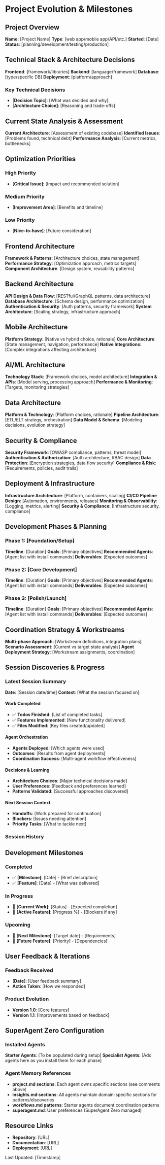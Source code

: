 # Project Evolution & Milestones

## Project Overview
**Name**: [Project Name]
**Type**: [web app/mobile app/API/etc.]
**Started**: [Date]
**Status**: [planning/development/testing/production]

## Technical Stack & Architecture Decisions
<!-- Updated by: project-planner for initial choices -->
**Frontend**: [framework/libraries]
**Backend**: [language/framework]
**Database**: [type/specific DB]
**Deployment**: [platform/approach]

### Key Technical Decisions
- **[Decision Topic]**: [What was decided and why]
- **[Architecture Choice]**: [Reasoning and trade-offs]

## Current State Analysis & Assessment
<!-- Updated by: project-analyzer -->
**Current Architecture**: [Assessment of existing codebase]
**Identified Issues**: [Problems found, technical debt]
**Performance Analysis**: [Current metrics, bottlenecks]

## Optimization Priorities
<!-- Updated by: project-analyzer -->
### High Priority
- **[Critical Issue]**: [Impact and recommended solution]

### Medium Priority  
- **[Improvement Area]**: [Benefits and timeline]

### Low Priority
- **[Nice-to-have]**: [Future consideration]

## Frontend Architecture
<!-- Updated by: frontend-developer for major decisions -->
**Framework & Patterns**: [Architecture choices, state management]
**Performance Strategy**: [Optimization approach, metrics targets]
**Component Architecture**: [Design system, reusability patterns]

## Backend Architecture
<!-- Updated by: backend-architect -->
**API Design & Data Flow**: [RESTful/GraphQL patterns, data architecture]
**Database Architecture**: [Schema design, performance optimization]
**Authentication & Security**: [Auth patterns, security framework]
**System Architecture**: [Scaling strategy, infrastructure approach]

## Mobile Architecture
<!-- Updated by: mobile-app-builder for major decisions -->
**Platform Strategy**: [Native vs hybrid choice, rationale]
**Core Architecture**: [State management, navigation, performance]
**Native Integrations**: [Complex integrations affecting architecture]

## AI/ML Architecture
<!-- Updated by: ai-engineer when applicable -->
**Technology Stack**: [Framework choices, model architecture]
**Integration & APIs**: [Model serving, processing approach]
**Performance & Monitoring**: [Targets, monitoring strategies]

## Data Architecture
<!-- Updated by: data-engineer for major decisions -->
**Platform & Technology**: [Platform choices, rationale]
**Pipeline Architecture**: [ETL/ELT strategy, orchestration]
**Data Model & Schema**: [Modeling decisions, evolution strategy]

## Security & Compliance
<!-- Updated by: security-auditor -->
**Security Framework**: [OWASP compliance, patterns, threat model]
**Authentication & Authorization**: [Auth architecture, RBAC design]
**Data Protection**: [Encryption strategies, data flow security]
**Compliance & Risk**: [Requirements, policies, audit trails]

## Deployment & Infrastructure
<!-- Updated by: devops-automator -->
**Infrastructure Architecture**: [Platform, containers, scaling]
**CI/CD Pipeline Design**: [Automation, environments, releases]
**Monitoring & Observability**: [Logging, metrics, alerting]
**Security & Compliance**: [Infrastructure security, compliance]

## Development Phases & Planning
<!-- Updated by: project-planner -->
### Phase 1: [Foundation/Setup]
**Timeline**: [Duration]
**Goals**: [Primary objectives]
**Recommended Agents**: [Agent list with install commands]
**Deliverables**: [Expected outcomes]

### Phase 2: [Core Development]
**Timeline**: [Duration]
**Goals**: [Primary objectives]
**Recommended Agents**: [Agent list with install commands]
**Deliverables**: [Expected outcomes]

### Phase 3: [Polish/Launch]
**Timeline**: [Duration]
**Goals**: [Primary objectives]
**Recommended Agents**: [Agent list with install commands]
**Deliverables**: [Expected outcomes]

## Coordination Strategy & Workstreams
<!-- Updated by: project-coordinator when managing complex scenarios -->
**Multi-phase Approach**: [Workstream definitions, integration plans]
**Scenario Assessment**: [Current vs target state analysis]
**Agent Deployment Strategy**: [Workstream assignments, coordination]

## Session Discoveries & Progress
<!-- Updated by: SuperAgent Zero at context checkpoints (50%, 70%, pre-compact) -->
### Latest Session Summary
**Date**: [Session date/time]
**Context**: [What the session focused on]

#### Work Completed
- ✅ **Todos Finished**: [List of completed tasks]
- ✅ **Features Implemented**: [New functionality delivered]
- ✅ **Files Modified**: [Key files created/updated]

#### Agent Orchestration
- **Agents Deployed**: [Which agents were used]
- **Outcomes**: [Results from agent deployments]
- **Coordination Success**: [Multi-agent workflow effectiveness]

#### Decisions & Learning
- **Architecture Choices**: [Major technical decisions made]
- **User Preferences**: [Feedback and preferences learned]
- **Patterns Validated**: [Successful approaches discovered]

#### Next Session Context
- **Handoffs**: [Work prepared for continuation]
- **Blockers**: [Issues needing attention]
- **Priority Tasks**: [What to tackle next]

### Session History
<!-- Previous session summaries moved here after new session starts -->

## Development Milestones
### Completed
- ✅ **[Milestone]**: [Date] - [Brief description]
- ✅ **[Feature]**: [Date] - [What was delivered]

### In Progress
- 🔄 **[Current Work]**: [Status] - [Expected completion]
- 🔄 **[Active Feature]**: [Progress %] - [Blockers if any]

### Upcoming
- 📅 **[Next Milestone]**: [Target date] - [Requirements]
- 📅 **[Future Feature]**: [Priority] - [Dependencies]

## User Feedback & Iterations
### Feedback Received
- **[Date]**: [User feedback summary]
- **Action Taken**: [How we responded]

### Product Evolution
- **Version 1.0**: [Core features]
- **Version 1.1**: [Improvements based on feedback]


## SuperAgent Zero Configuration
### Installed Agents
<!-- Initial starter agents populated by setup.sh during setup -->
<!-- IMPORTANT: Manually update this list when installing new agents during sessions -->
**Starter Agents**: [To be populated during setup]
**Specialist Agents**: [Add agents here as you install them for each phase]

### Agent Memory References
<!-- Quick reference for agents to find their memory sections -->
- **project.md sections**: Each agent owns specific sections (see comments above)
- **insights.md sections**: All agents maintain domain-specific sections for patterns/discoveries
- **workflows.md patterns**: Starter agents document coordination patterns
- **superagent.md**: User preferences (SuperAgent Zero managed)

## Resource Links
- **Repository**: [URL]
- **Documentation**: [URL]
- **Deployment**: [URL]

Last Updated: [Timestamp]